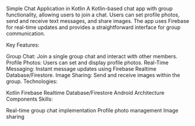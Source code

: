 Simple Chat Application in Kotlin
A Kotlin-based chat app with group functionality, allowing users to join a  chat. Users can set profile photos, send and receive text messages, and share images. The app uses Firebase for real-time updates and provides a straightforward interface for group communication.

Key Features:

Group Chat: Join a single group chat and interact with other members.
Profile Photos: Users can set and display profile photos.
Real-Time Messaging: Instant message updates using Firebase Realtime Database/Firestore.
Image Sharing: Send and receive images within the group.
Technologies:

Kotlin
Firebase Realtime Database/Firestore
Android Architecture Components
Skills:

Real-time group chat implementation
Profile photo management
Image sharing 
